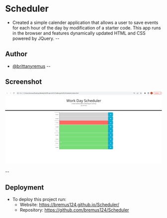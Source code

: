 # Scheduler

- Created a simple calender application that allows a user to save events for each hour of the day by modification of a starter code. This app runs in the browser and features dynamically updated HTML and CSS powered by JQuery.
--
## Author

- [@brittanyremus](https://www.github.com/bremus124)
--
## Screenshot

![Screenshot](screenshot.png)

--
## Deployment

- To deploy this project run:
    - Website: https://bremus124.github.io/Scheduler/
    - Repository: https://github.com/bremus124/Scheduler
